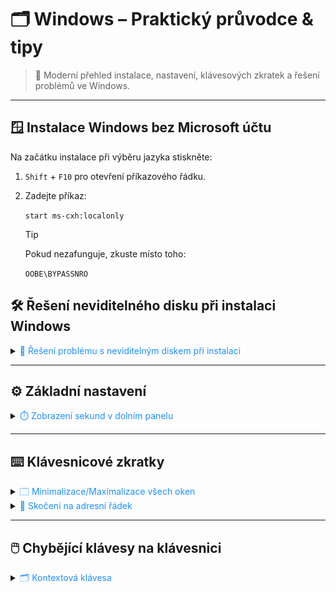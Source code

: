 # 🗂️ Windows – Praktický průvodce & tipy

> 🚀 Moderní přehled instalace, nastavení, klávesových zkratek a řešení problémů ve Windows.

---

## 🪟 Instalace Windows bez Microsoft účtu

Na začátku instalace při výběru jazyka stiskněte:

1. `Shift` + `F10` pro otevření příkazového řádku.
2. Zadejte příkaz:

   `start ms-cxh:localonly`

   > [!TIP]
   > Pokud nezafunguje, zkuste místo toho:
   >
   > `OOBE\BYPASSNRO`

## 🛠️ Řešení neviditelného disku při instalaci Windows

<details>
<summary><span style="color:#1E90FF;">💾 Řešení problému s neviditelným diskem při instalaci</span></summary>

1. **Stáhněte si ovladač pro diskovou jednotku**
    - Otevřete příkazový řádek:  
      `Shift` + `F10`
    - Zobrazte informace o discích:  
      `wmic diskdrive list brief`
    - Pokud používáte **Intel RST (RAID)** nebo **Intel Optane**, stáhněte odpovídající ovladač:
        - **Intel RST VMD Managed Controller** / **Intel RST VMD Controller** pro RAID/NVMe/SATA
        - **Intel Optane Memory and Storage Management** pro Optane
    - Ovladač rozbalte na **USB disk**.

2. **Načtení ovladače během instalace**
    - Spusťte instalaci Windows.
    - Na obrazovce s výběrem disků klikněte na **Načíst ovladač (Load Driver)**.
    - Vložte USB disk s ovladačem a vyberte správný soubor.
    - Novější verzi poznáte podle vyššího hexadecimálního čísla v názvu (např. 09AB je novější než 08AB).

   > [!IMPORTANT]  
   > Po načtení ovladače by měl být disk viditelný a připravený pro instalaci.

</details>

---

## ⚙️ Základní nastavení

<details>
<summary><span style="color:#1E90FF;">⏱️ Zobrazení sekund v dolním panelu</span></summary>

<img src="../images/t9hZzZp1FO.png" alt="windows_taskbar_seconds" width="500px"/>

</details>

---

## ⌨️ Klávesnicové zkratky

<details>
<summary><span style="color:#1E90FF;">🗔 Minimalizace/Maximalizace všech oken</span></summary>

`Win` + `D`

</details>

<details>
<summary><span style="color:#1E90FF;">🔗 Skočení na adresní řádek</span></summary>

`Alt` + `D`

<img src="../images/windows_keyboard_explorerAddressBar.png" alt="windows_explorer_addressBar.png" width="800px"/>

</details>

---

## 🖱️ Chybějící klávesy na klávesnici

<details>
<summary><span style="color:#1E90FF;">🗂️ Kontextová klávesa</span></summary>

<img src="https://filestore.community.support.microsoft.com/api/images/d42eb865-8390-4aa3-af19-e7272d95121e" alt="windows_missingKeyboardContextMenu.png" width="800px"/>

**Řešení:**  
`Shift` + `F10`

</details>